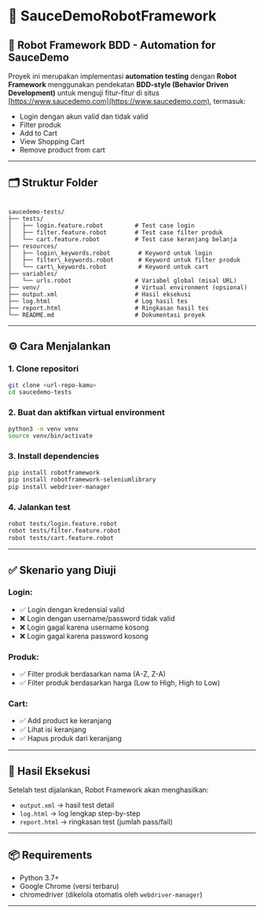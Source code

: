 
# 🧪 SauceDemoRobotFramework

## 🤖 Robot Framework BDD - Automation for SauceDemo

Proyek ini merupakan implementasi **automation testing** dengan **Robot Framework** menggunakan pendekatan **BDD-style (Behavior Driven Development)** untuk menguji fitur-fitur di situs [https://www.saucedemo.com](https://www.saucedemo.com), termasuk:

- Login dengan akun valid dan tidak valid
- Filter produk
- Add to Cart
- View Shopping Cart
- Remove product from cart

---

## 🗂️ Struktur Folder

```

saucedemo-tests/
├── tests/
│   ├── login.feature.robot         # Test case login
│   ├── filter.feature.robot        # Test case filter produk
│   └── cart.feature.robot          # Test case keranjang belanja
├── resources/
│   ├── login\_keywords.robot        # Keyword untuk login
│   ├── filter\_keywords.robot       # Keyword untuk filter produk
│   └── cart\_keywords.robot         # Keyword untuk cart
├── variables/
│   └── urls.robot                  # Variabel global (misal URL)
├── venv/                           # Virtual environment (opsional)
├── output.xml                      # Hasil eksekusi
├── log.html                        # Log hasil tes
├── report.html                     # Ringkasan hasil tes
└── README.md                       # Dokumentasi proyek

````

---

## ⚙️ Cara Menjalankan

### 1. Clone repositori

```bash
git clone <url-repo-kamu>
cd saucedemo-tests
````

### 2. Buat dan aktifkan virtual environment

```bash
python3 -m venv venv
source venv/bin/activate
```

### 3. Install dependencies

```bash
pip install robotframework
pip install robotframework-seleniumlibrary
pip install webdriver-manager
```

### 4. Jalankan test

```bash
robot tests/login.feature.robot
robot tests/filter.feature.robot
robot tests/cart.feature.robot
```

---

## ✅ Skenario yang Diuji

### Login:

* ✅ Login dengan kredensial valid
* ❌ Login dengan username/password tidak valid
* ❌ Login gagal karena username kosong
* ❌ Login gagal karena password kosong

### Produk:

* ✅ Filter produk berdasarkan nama (A-Z, Z-A)
* ✅ Filter produk berdasarkan harga (Low to High, High to Low)

### Cart:

* ✅ Add product ke keranjang
* ✅ Lihat isi keranjang
* ✅ Hapus produk dari keranjang

---

## 🧪 Hasil Eksekusi

Setelah test dijalankan, Robot Framework akan menghasilkan:

* `output.xml` → hasil test detail
* `log.html` → log lengkap step-by-step
* `report.html` → ringkasan test (jumlah pass/fail)

---

## 📦 Requirements

* Python 3.7+
* Google Chrome (versi terbaru)
* chromedriver (dikelola otomatis oleh `webdriver-manager`)

---
